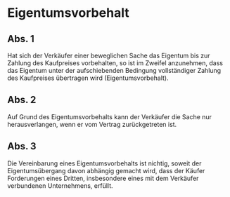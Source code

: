 # Eigentumsvorbehalt



## Abs. 1

 Hat sich der Verkäufer einer beweglichen Sache das Eigentum bis zur Zahlung des Kaufpreises vorbehalten, so ist im Zweifel anzunehmen, dass das Eigentum unter der aufschiebenden Bedingung vollständiger Zahlung des Kaufpreises übertragen wird (Eigentumsvorbehalt).

## Abs. 2

 Auf Grund des Eigentumsvorbehalts kann der Verkäufer die Sache nur herausverlangen, wenn er vom Vertrag zurückgetreten ist.

## Abs. 3

 Die Vereinbarung eines Eigentumsvorbehalts ist nichtig, soweit der Eigentumsübergang davon abhängig gemacht wird, dass der Käufer Forderungen eines Dritten, insbesondere eines mit dem Verkäufer verbundenen Unternehmens, erfüllt. 


